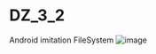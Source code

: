 # DZ_3_2
Android imitation FileSystem
![image](https://user-images.githubusercontent.com/58872563/76625211-f2068200-6560-11ea-9e91-a800b06a0d40.png)
